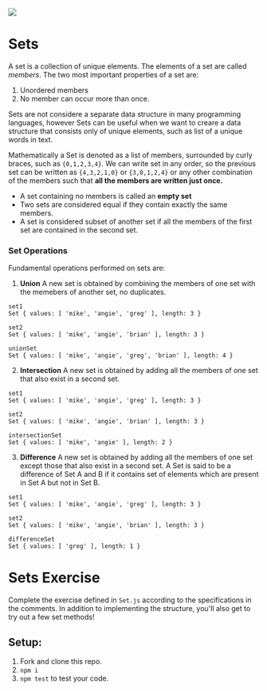 ![](https://ga-dash.s3.amazonaws.com/production/assets/logo-9f88ae6c9c3871690e33280fcf557f33.png)

# Sets 

A set is a collection of unique elements. The elements of a set are called *members*. The two most important properties of a set are: 
   1. Unordered members
   2. No member can occur more than once.

Sets are not considere a separate data structure in many programming languages, however Sets can be useful when we want to creare a data structure that consists only of unique elements, such as list of a unique words in text.

Mathematically a Set is denoted as a list of members, surrounded by curly braces, such as `{0,1,2,3,4}`. We can write set in any order, so the previous set can be written as `{4,3,2,1,0}` or `{3,0,1,2,4}` or any other combination of the members such that **all the members are written just once.**

 * A set containing no members is called an **empty set**
 * Two sets are considered equal if they contain exactly the same members.
 * A set is considered subset of another set if all the members of the first set are contained in the second set.


### Set Operations 

Fundamental operations performed on sets are:

1. **Union**
  A new set is obtained by combining the members of one set with the memebers of another set, no duplicates.

  ```
  set1
  Set { values: [ 'mike', 'angie', 'greg' ], length: 3 }

  set2
  Set { values: [ 'mike', 'angie', 'brian' ], length: 3 }

  unionSet
  Set { values: [ 'mike', 'angie', 'greg', 'brian' ], length: 4 }
  ```
  
2. **Intersection**
  A new set is obtained by adding all the members of one set that also exist in a second set.

  ```
  set1
  Set { values: [ 'mike', 'angie', 'greg' ], length: 3 }

  set2
  Set { values: [ 'mike', 'angie', 'brian' ], length: 3 }

  intersectionSet
  Set { values: [ 'mike', 'angie' ], length: 2 }
  ```

3. **Difference**
  A new set is obtained by adding all the members of one set except those that also exist in a second set.
  A Set is said to be a difference of Set A and B if it contains set of elements which are present in Set A but not in Set B.
  ```
  set1
  Set { values: [ 'mike', 'angie', 'greg' ], length: 3 }

  set2
  Set { values: [ 'mike', 'angie', 'brian' ], length: 3 }

  differenceSet
  Set { values: [ 'greg' ], length: 1 }
  ```

# Sets Exercise

Complete the exercise defined in `Set.js` according to the specifications in the comments. In addition to implementing the structure, you'll also get to try out a few set methods!

## Setup: 
1. Fork and clone this repo.
2. `npm i`
3. `npm test` to test your code.


